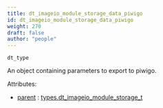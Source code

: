 ```yaml
---
title: dt_imageio_module_storage_data_piwigo
id: dt_imageio_module_storage_data_piwigo
weight: 270
draft: false
author: "people"
---
```


`dt_type`

An object containing parameters to export to piwigo.

Attributes:

* [parent](../attributes#parent) : [types.dt_imageio_module_storage_t](../types/dt_imageio_module_storage_t)

